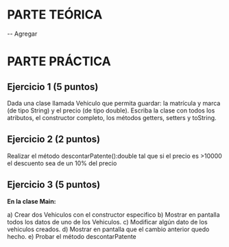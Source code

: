 # PARTE TEÓRICA
-- Agregar

# PARTE PRÁCTICA

## Ejercicio 1 (5 puntos)

Dada una clase llamada Vehiculo que permita guardar: la matrícula y marca (de tipo String) y el precio (de tipo double). Escriba la clase con todos los atributos, el constructor completo, los métodos getters, setters y toString.


## Ejercicio 2 (2 puntos)

Realizar el método descontarPatente():double tal que si el precio es >10000 el descuento sea de un 10% del precio


## Ejercicio 3 (5 puntos)

**En la clase Main:** 

a)  Crear dos Vehiculos con el constructor especifico
b) Mostrar en pantalla todos los datos de uno de los Vehiculos.
c) Modificar algún dato de los vehiculos creados.
d) Mostrar en pantalla que el cambio anterior  quedo hecho.
e) Probar el método descontarPatente 

